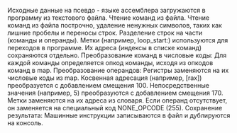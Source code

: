 Исходные данные на псевдо - языке ассемблера загружаются в программу из текстового файла. 
Чтение команд из файла.
Чтение команд из файла построчно, удаление ненужных символов, таких как лишние пробелы и переносы строк. Разделение строк на части (команды и операнды).
Метки (например, loop_start:) используются для переходов в программе. Их адреса (индексы в списке команд) сохраняются отдельно.
Преобразование команд в числовые коды:
Для каждой команды определяется опкод команды, исходя из опкодов команд в map.
Преобразование операндов:
Регистры заменяются на их числовые коды из map.
Косвенная адресация (например, [rax]) преобразуется с добавлением смещения 100.
Непосредственные значения (например, 5) преобразуются с добавлением смещения 170.
Метки заменяются на их адреса из словаря.
Если операнд отсутствует, он заменяется на специальный код NONE_OPCODE (255).
Сохранение результата:
Машинные инструкции записываются в файл и дублируются на консоль.
